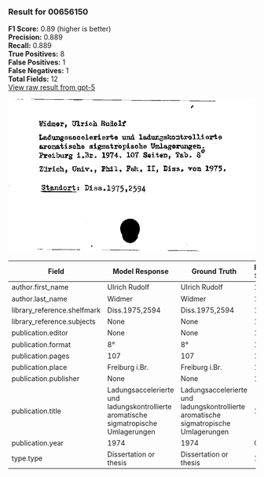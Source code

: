 ### Result for 00656150
**F1 Score:** 0.89 (higher is better)<br>**Precision:** 0.889<br>**Recall:** 0.889<br>**True Positives:** 8<br>**False Positives:** 1<br>**False Negatives:** 1<br>**Total Fields:** 12<br>[View raw result from gpt-5](https://github.com/RISE-UNIBAS/humanities_data_benchmark/blob/main/results/2025-10-01/T0165/request_T0165_00656150.json)

<img src="https://github.com/RISE-UNIBAS/humanities_data_benchmark/blob/main/benchmarks/zettelkatalog/images/00656150.jpg?raw=true" alt="00656150" width="600px">

| Field | Model Response | Ground Truth | Fuzzy Score | Match |
|-------|----------------|--------------|-------------|-------|
| author.first_name | Ulrich Rudolf | Ulrich Rudolf | 1.000 | ✅ |
| author.last_name | Widmer | Widmer | 1.000 | ✅ |
| library_reference.shelfmark | Diss.1975,2594 | Diss.1975,2594 | 1.000 | ✅ |
| library_reference.subjects | None | None | 1.000 | ✅ |
| publication.editor | None | None | 1.000 | ✅ |
| publication.format | 8° | 8° | 1.000 | ✅ |
| publication.pages | 107 | 107 | 1.000 | ✅ |
| publication.place | Freiburg i.Br. | Freiburg i.Br. | 1.000 | ✅ |
| publication.publisher | None | None | 1.000 | ✅ |
| publication.title | Ladungsaccelerierte und ladungskontrollierte aromatische sigmatropische Umlagerungen | Ladungsaccelerierte und ladungskontrollierte aromatische sigmatropische Umlagerungen | 1.000 | ✅ |
| publication.year | 1974 | 1974 | 0.000 | ❌ |
| type.type | Dissertation or thesis | Dissertation or thesis | 1.000 | ✅ |
